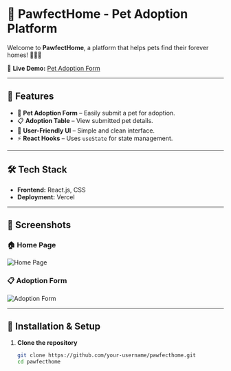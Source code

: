 # 🐾 PawfectHome - Pet Adoption Platform

Welcome to **PawfectHome**, a platform that helps pets find their forever homes! 🏡🐶🐱

🚀 **Live Demo:** [Pet Adoption Form](https://pet-adoption-form-six.vercel.app/)

---

## 📌 Features

- 📝 **Pet Adoption Form** – Easily submit a pet for adoption.
- 📋 **Adoption Table** – View submitted pet details.
- 🎨 **User-Friendly UI** – Simple and clean interface.
- ⚡ **React Hooks** – Uses `useState` for state management.

---

## 🛠️ Tech Stack

- **Frontend:** React.js, CSS
- **Deployment:** Vercel

---

## 📸 Screenshots

### 🏠 Home Page
![Home Page](./assets/landingImg.jpeg)

### 📋 Adoption Form
![Adoption Form](./assets/form_screenshot.png)

---

## 🚀 Installation & Setup

1. **Clone the repository**  
   ```sh
   git clone https://github.com/your-username/pawfecthome.git
   cd pawfecthome
